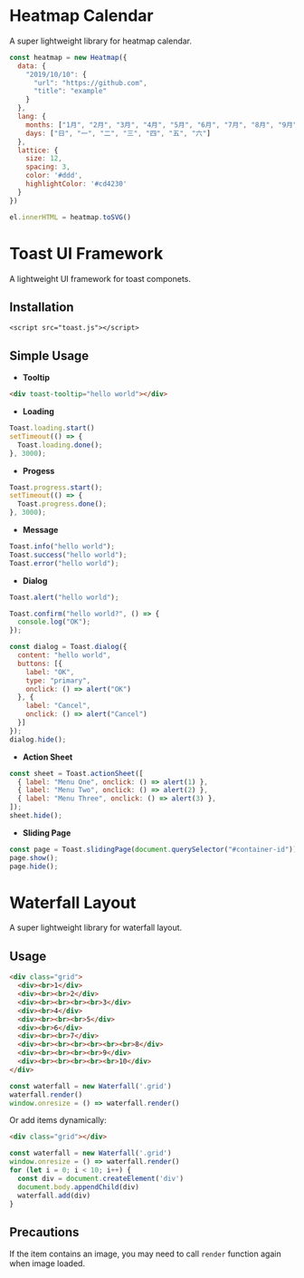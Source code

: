 # Heatmap Calendar
A super lightweight library for heatmap calendar.

```js
const heatmap = new Heatmap({
  data: {
    "2019/10/10": {
      "url": "https://github.com",
      "title": "example"
    }
  },
  lang: {
    months: ["1月", "2月", "3月", "4月", "5月", "6月", "7月", "8月", "9月", "10月", "11月", "12月"],
    days: ["日", "一", "二", "三", "四", "五", "六"]
  },
  lattice: {
    size: 12,
    spacing: 3,
    color: '#ddd',
    highlightColor: '#cd4230'
  }
})

el.innerHTML = heatmap.toSVG()
```

# Toast UI Framework
A lightweight UI framework for toast componets.

## Installation
```
<script src="toast.js"></script>
```

## Simple Usage

- **Tooltip**
```html
<div toast-tooltip="hello world"></div>
```

- **Loading**
```js
Toast.loading.start()
setTimeout(() => {
  Toast.loading.done();
}, 3000);
```

- **Progess**
```js
Toast.progress.start();
setTimeout(() => {
  Toast.progress.done();
}, 3000);
```

- **Message**
```js
Toast.info("hello world");
Toast.success("hello world");
Toast.error("hello world");
```

- **Dialog**
```js
Toast.alert("hello world");

Toast.confirm("hello world?", () => {
  console.log("OK");
});

const dialog = Toast.dialog({
  content: "hello world",
  buttons: [{
    label: "OK",
    type: "primary",
    onclick: () => alert("OK")
  }, {
    label: "Cancel",
    onclick: () => alert("Cancel")
  }]
});
dialog.hide();
```

- **Action Sheet**
```js
const sheet = Toast.actionSheet([
  { label: "Menu One", onclick: () => alert(1) },
  { label: "Menu Two", onclick: () => alert(2) },
  { label: "Menu Three", onclick: () => alert(3) },
]);
sheet.hide();
```

- **Sliding Page**
```js
const page = Toast.slidingPage(document.querySelector("#container-id"));
page.show();
page.hide();
```

# Waterfall Layout
A super lightweight library for waterfall layout.

## Usage

```html
<div class="grid">
  <div><br>1</div>
  <div><br><br>2</div>
  <div><br><br><br><br>3</div>
  <div><br>4</div>
  <div><br><br><br>5</div>
  <div><br>6</div>
  <div><br><br>7</div>
  <div><br><br><br><br><br><br>8</div>
  <div><br><br><br><br>9</div>
  <div><br><br><br><br><br>10</div>
</div>
```

```js
const waterfall = new Waterfall('.grid')
waterfall.render()
window.onresize = () => waterfall.render()
```

Or add items dynamically:

```html
<div class="grid"></div>
```

```js
const waterfall = new Waterfall('.grid')
window.onresize = () => waterfall.render()
for (let i = 0; i < 10; i++) {
  const div = document.createElement('div')
  document.body.appendChild(div)
  waterfall.add(div)
}
```

## Precautions

If the item contains an image, you may need to call `render` function again when image loaded.
